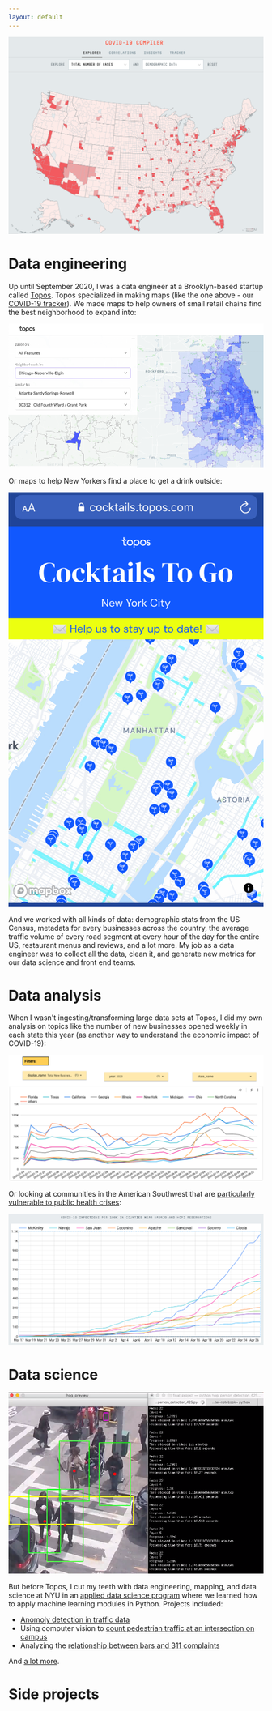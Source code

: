 ```yaml
---
layout: default
---
```


![COVID-19 Tracker](https://github.com/seeess1/seeess1.github.io/raw/master/assets/images/covid.png)

# Data engineering

Up until September 2020, I was a data engineer at a Brooklyn-based startup called [Topos](https://topos.com/). Topos specialized in making maps (like the one above - our [COVID-19 tracker](https://covid19.topos.com/)). We made maps to help owners of small retail chains find the best neighborhood to expand into:

![Neighborhoods in Chicago similar to Grant Park in Atlanta](https://github.com/seeess1/seeess1.github.io/raw/master/assets/images/atlanta-chicago.png)

Or maps to help New Yorkers find a place to get a drink outside:

![NYC cocktail map](https://github.com/seeess1/seeess1.github.io/raw/master/assets/images/cocktails.jpg)

And we worked with all kinds of data: demographic stats from the US Census, metadata for every businesses across the country, the average traffic volume of every road segment at every hour of the day for the entire US, restaurant menus and reviews, and a lot more. My job as a data engineer was to collect all the data, clean it, and generate new metrics for our data science and front end teams.

# Data analysis

When I wasn't ingesting/transforming large data sets at Topos, I did my own analysis on topics like the number of new businesses opened weekly in each state this year (as another way to understand the economic impact of COVID-19):

![New business filings](https://github.com/seeess1/seeess1.github.io/raw/master/assets/images/new-biz.png)

Or looking at communities in the American Southwest that are [particularly vulnerable to public health crises](https://medium.com/topos-ai/high-covid-19-vulnerability-seen-in-and-near-navajo-nation-and-hopi-reservation-in-arizona-edba321699cb):

![COVID-19 cases in the American Southwest](https://github.com/seeess1/seeess1.github.io/raw/master/assets/images/reservations.png)

# Data science

![Computer vision](https://github.com/seeess1/seeess1.github.io/raw/master/assets/images/pedestrians.png)

But before Topos, I cut my teeth with data engineering, mapping, and data science at NYU in an [applied data science program](https://cusp.nyu.edu/) where we learned how to apply machine learning modules in Python. Projects included: 
* [Anomoly detection in traffic data](https://github.com/seeess1/machineLearning/blob/master/anomalies_traffic_health.ipynb)
* Using computer vision to [count pedestrian traffic at an intersection on campus](https://github.com/seeess1/pedestrian_cv)
* Analyzing the [relationship between bars and 311 complaints](https://github.com/seeess1/publicDrunkenness/blob/master/public_drunkenness.ipynb)

And [a lot more](https://github.com/seeess1/machineLearning).

# Side projects

